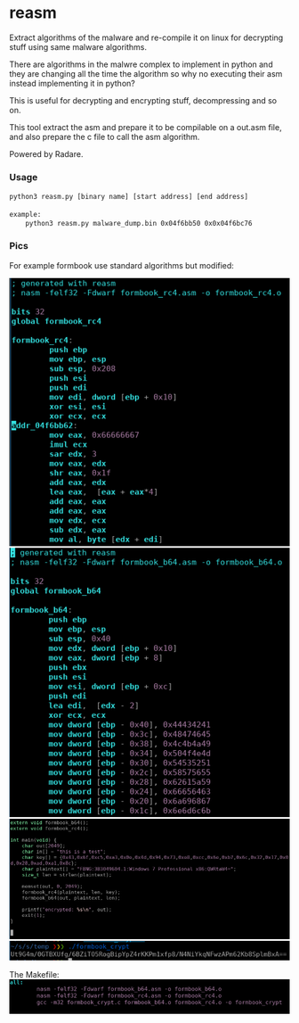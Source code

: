 # reasm
Extract algorithms of the malware and re-compile it on linux for decrypting stuff using same malware algorithms.

There are algorithms in the malwre complex to implement in python and they are changing all the time the algorithm so why no executing their asm instead implementing it in python?

This is useful for decrypting and encrypting stuff, decompressing and so on.

This tool extract the asm and prepare it to be compilable on a out.asm file, and also prepare the c file to call the asm algorithm.

Powered by Radare.

### Usage
    python3 reasm.py [binary name] [start address] [end address]

    example:
        python3 reasm.py malware_dump.bin 0x04f6bb50 0x0x04f6bc76


### Pics

For example formbook use standard algorithms but modified:

![rc4 modified](pics/fb_rc4.png)
![b64](pics/fb_b64.png)
![main](pics/fb_main.png)
![encrypted](pics/fb_encrypted.png)

The Makefile:
![makefile](pics/fb_makefile.png)

